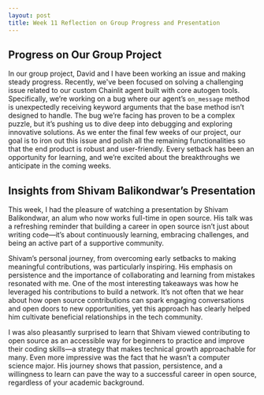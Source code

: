 ```yaml
---
layout: post
title: Week 11 Reflection on Group Progress and Presentation
---
```


## Progress on Our Group Project 

In our group project, David and I have been working an issue and making steady progress. Recently, we've been focused on solving a challenging issue related to our custom Chainlit agent built with core autogen tools. Specifically, we’re working on a bug where our agent’s `on_message` method is unexpectedly receiving keyword arguments that the base method isn’t designed to handle. The bug we’re facing has proven to be a complex puzzle, but it’s pushing us to dive deep into debugging and exploring innovative solutions. As we enter the final few weeks of our project, our goal is to iron out this issue and polish all the remaining functionalities so that the end product is robust and user-friendly. Every setback has been an opportunity for learning, and we’re excited about the breakthroughs we anticipate in the coming weeks.
<!--more-->

## Insights from Shivam Balikondwar’s Presentation
This week, I had the pleasure of watching a presentation by Shivam Balikondwar, an alum who now works full-time in open source. His talk was a refreshing reminder that building a career in open source isn’t just about writing code—it’s about continuously learning, embracing challenges, and being an active part of a supportive community.

Shivam’s personal journey, from overcoming early setbacks to making meaningful contributions, was particularly inspiring. His emphasis on persistence and the importance of collaborating and learning from mistakes resonated with me. One of the most interesting takeaways was how he leveraged his contributions to build a network. It’s not often that we hear about how open source contributions can spark engaging conversations and open doors to new opportunities, yet this approach has clearly helped him cultivate beneficial relationships in the tech community.

I was also pleasantly surprised to learn that Shivam viewed contributing to open source as an accessible way for beginners to practice and improve their coding skills—a strategy that makes technical growth approachable for many. Even more impressive was the fact that he wasn’t a computer science major. His journey shows that passion, persistence, and a willingness to learn can pave the way to a successful career in open source, regardless of your academic background.